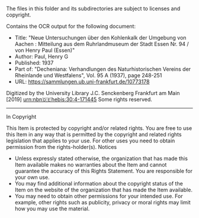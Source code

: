 The files in this folder and its subdirectories are subject to licenses and copyright.

Contains the OCR output for the following document: 
- Title: "Neue Untersuchungen über den Kohlenkalk der Umgebung von Aachen : Mitteilung aus dem Ruhrlandmuseum der Stadt Essen Nr. 94 / von Henry Paul (Essen)"
- Author: Paul, Henry G
- Published: 1937
- Part of: "Decheniana: Verhandlungen des Naturhistorischen Vereins der Rheinlande und Westfalens", Vol. 95 A (1937), page 248-251
- URL: https://sammlungen.ub.uni-frankfurt.de/10773178
 
Digitized by the University Library J.C. Senckenberg Frankfurt am Main [2019] [urn:nbn:de:hebis:30:4-171445](https://sammlungen.ub.uni-frankfurt.de/urn:nbn:de:hebis:30:4-171445)
Some rights reserved.

---

In Copyright

This Item is protected by copyright and/or related rights. You are free to use this Item in any way that is permitted by the copyright and related rights legislation that applies to your use. For other uses you need to obtain permission from the rights-holder(s).
Notices

- Unless expressly stated otherwise, the organization that has made this Item available makes no warranties about the Item and cannot guarantee the accuracy of this Rights Statement. You are responsible for your own use.
- You may find additional information about the copyright status of the Item on the website of the organization that has made the Item available.
- You may need to obtain other permissions for your intended use. For example, other rights such as publicity, privacy or moral rights may limit how you may use the material.
